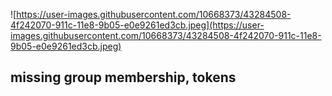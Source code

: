 ![https://user-images.githubusercontent.com/10668373/43284508-4f242070-911c-11e8-9b05-e0e9261ed3cb.jpeg](https://user-images.githubusercontent.com/10668373/43284508-4f242070-911c-11e8-9b05-e0e9261ed3cb.jpeg)

## missing group membership, tokens